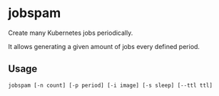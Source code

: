 # jobspam

Create many Kubernetes jobs periodically.

It allows generating a given amount of jobs every defined period.

## Usage

```
jobspam [-n count] [-p period] [-i image] [-s sleep] [--ttl ttl]
```
